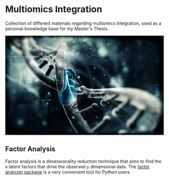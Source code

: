 # Multiomics Integration

Collection of different materials regarding multiomics integration, used as a personal knowledge base for my Master's Thesis. 

![Alt text](/images/wallpaper.jpg?raw=true "Title")

## Factor Analysis

Factor analysis is a dimensionality reduction technique that aims to find the `m` latent factors that drive the observed `p` dimensional data. The [factor analyzer package](https://github.com/EducationalTestingService/factor_analyzer) is a very convenient tool for Python users.  

